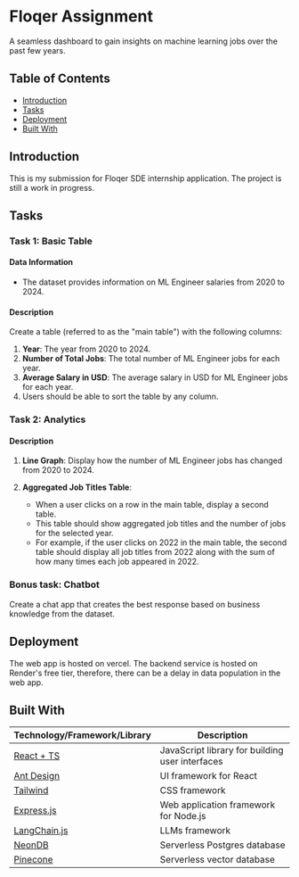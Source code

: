 # Floqer Assignment

A seamless dashboard to gain insights on machine learning jobs over the past few years.

## Table of Contents

- [Introduction](#introduction)
- [Tasks](#tasks)
- [Deployment](#deployment)
- [Built With](#built-with)

## Introduction

This is my submission for Floqer SDE internship application. The project is still a work in progress.

## Tasks

### Task 1: Basic Table

#### Data Information
- The dataset provides information on ML Engineer salaries from 2020 to 2024.

#### Description
Create a table (referred to as the "main table") with the following columns:
1. **Year**: The year from 2020 to 2024.
2. **Number of Total Jobs**: The total number of ML Engineer jobs for each year.
3. **Average Salary in USD**: The average salary in USD for ML Engineer jobs for each year.
4. Users should be able to sort the table by any column.

### Task 2: Analytics

#### Description
1. **Line Graph**: Display how the number of ML Engineer jobs has changed from 2020 to 2024.

2. **Aggregated Job Titles Table**:
   - When a user clicks on a row in the main table, display a second table.
   - This table should show aggregated job titles and the number of jobs for the selected year.
   - For example, if the user clicks on 2022 in the main table, the second table should display all job titles from 2022 along with the sum of how many times each job appeared in 2022.

### Bonus task: Chatbot
Create a chat app that creates the best response based on business knowledge from the dataset.

## Deployment

The web app is hosted on vercel. The backend service is hosted on Render's free tier, therefore, there can be a delay in data population in the web app.

## Built With

| Technology/Framework/Library | Description                                     |
|-------------------------------|-------------------------------------------------|
| [React + TS](https://reactjs.org/) | JavaScript library for building user interfaces |
| [Ant Design](https://ant.design/) | UI framework for React                         |
| [Tailwind](https://tailwindcss.com/) | CSS framework                        |
| [Express.js](https://expressjs.com/) | Web application framework for Node.js         |
| [LangChain.js](https://neon.tech/) | LLMs framework                                 |
| [NeonDB](https://neon.tech/) | Serverless Postgres database                                 |
| [Pinecone](https://neon.tech/) | Serverless vector database                                 |

